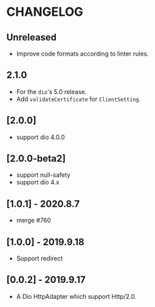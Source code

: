# CHANGELOG

## Unreleased

- Improve code formats according to linter rules.

## 2.1.0

* For the `dio`'s 5.0 release.
* Add `validateCertificate` for `ClientSetting`.

## [2.0.0]

* support dio 4.0.0

## [2.0.0-beta2]

- support null-safety
- support dio 4.x


## [1.0.1] - 2020.8.7

- merge #760

## [1.0.0] - 2019.9.18

* Support redirect

## [0.0.2] - 2019.9.17

* A Dio HttpAdapter which support Http/2.0.
